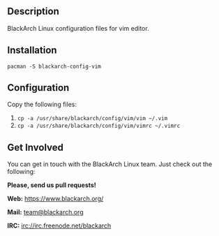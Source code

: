 ## Description

BlackArch Linux configuration files for vim editor.

## Installation

`pacman -S blackarch-config-vim`

## Configuration

Copy the following files:

1. `cp -a /usr/share/blackarch/config/vim/vim ~/.vim`
2. `cp -a /usr/share/blackarch/config/vim/vimrc ~/.vimrc`

## Get Involved

You can get in touch with the BlackArch Linux team. Just check out the following:

**Please, send us pull requests!**

**Web:** https://www.blackarch.org/

**Mail:** team@blackarch.org

**IRC:** [irc://irc.freenode.net/blackarch](irc://irc.freenode.net/blackarch)
